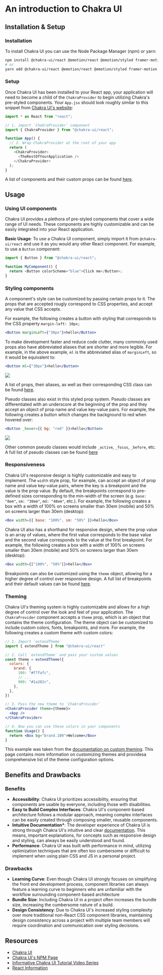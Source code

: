 # An introduction to Chakra UI

## Installation & Setup

### Installation

To install Chakra UI you can use the Node Package Manager (npm) or yarn:

```bash
npm install @chakra-ui/react @emotion/react @emotion/styled framer-motion
# or
yarn add @chakra-ui/react @emotion/react @emotion/styled framer-motion
```

### Setup

Once Chakra UI has been installed to your React app, your application will need to become a child of the `ChakraProvider` to begin utilizing Chakra's pre-styled components. Your `App.jsx` should look roughly similar to this snippet from [Chakra UI's website](https://chakra-ui.com/getting-started):

```js
import * as React from "react";

// 1. import `ChakraProvider` component
import { ChakraProvider } from "@chakra-ui/react";

function App() {
  // 2. Wrap ChakraProvider at the root of your app
  return (
    <ChakraProvider>
      <TheRestOfYourApplication />
    </ChakraProvider>
  );
}
```

A list of components and their custom props can be found [here](https://chakra-ui.com/docs/components).

## Usage

### Using UI components

Chakra UI provides a plethora of pre-styled components that cover a wide range of UI needs. These components are highly customizable and can be easily integrated into your React application.

**Basic Usage**:
To use a Chakra UI component, simply import it from `@chakra-ui/react` and use it as you would any other React component. For example, to use a `Button` component:

```js
import { Button } from "@chakra-ui/react";

function MyComponent() {
  return <Button colorScheme="blue">Click me</Button>;
}
```

### Styling components

A component's style can be customized by passing certain props to it. The props that are accepted rougly correspond to CSS properties, and accept any value that CSS accepts.

For example, the following creates a button with styling that corresponds to the CSS property `margin-left: 10px;`

```jsx
<Button marginLeft={"30px"}>hello</Button>
```

To make development faster and reduce code clutter, many commonly used props also have abbreviated aliases that are shorter and more legible. For example, in the above example, `ml` is the abbreviated alias of `marginLeft`, so it would be equivalent to:

```jsx
<Button ml={"30px"}>hello</Button>
```

<img src="https://github.com/learning-software-engineering/learning-software-engineering.github.io/assets/40612523/58ea0265-e23f-4db7-a831-6417b2530b71">

A list of props, their aliases, as well as their corresponding CSS class can be found [here](https://chakra-ui.com/docs/styled-system/style-props).

Pseudo classes also exist in this styled prop system. Pseudo classes are differentiated with an underscore at the beginning of the prop and they accept an object of prop name and value key-value pairs. For example, the following creates a button which changes the background to red when hovered over:

```jsx
<Button _hover={{ bg: "red" }}>hello</Button>
```

<img src="https://github.com/learning-software-engineering/learning-software-engineering.github.io/assets/40612523/d0b865df-d256-4404-8e47-c9df86f83503">

Other common pseudo classes would include `_active`, `_focus`, `_before`, etc. A full list of pseudo classes can be found [here](https://chakra-ui.com/docs/styled-system/style-props#pseudo)

### Responsiveness

Chakra UI's responsive design is highly customizable and easy to implement. The `width` style prop, for example, can accept an object of prop name and value key-value pairs, where the key is a breakpoint and the value is the prop value. By default, the breakpoints correspond to pre-defined sizes corresponding to the min-width of the screen (e.g. `base: "0em"`, `sm: "30em"`, `md: "48em"`, etc.). For example, the following creates a box with a width of 100% on screens smaller than 30em (mobile) and 50% on screens larger than 30em (desktop):

```jsx
<Box width={{ base: "100%", sm: "50%" }}>hello</Box>
```

Chakra UI also has a shorthand for responsive design, where the prop value is an array of values, where the first value corresponds to the base value and the second value corresponds to the value at the first breakpoint. For example, the following creates a box with a width of 100% on screens smaller than 30em (mobile) and 50% on screens larger than 30em (desktop):

```jsx
<Box width={["100%", "50%"]}>hello</Box>
```

Breakpoints can also be customized using the `theme` object, allowing for a higher degree of control over responsive design. A full list of breakpoints and their default values can be found [here](https://chakra-ui.com/docs/styled-system/responsive-styles#customizing-breakpoints).

### Theming

Chakra UI's theming system is highly customizable and allows for a high degree of control over the look and feel of your application. The `ChakraProvider` component accepts a `theme` prop, which is an object that contains the theme configuration. The theme object can be customized to include custom colors, fonts, breakpoints, and more. For example, the following creates a custom theme with custom colors:

```jsx
// 1. Import `extendTheme`
import { extendTheme } from "@chakra-ui/react"

// 2. Call `extendTheme` and pass your custom values
const theme = extendTheme({
  colors: {
    brand: {
      100: "#f7fafc",
      // ...
      900: "#1a202c",
    },
  },
})

// 3. Pass the new theme to `ChakraProvider`
<ChakraProvider theme={theme}>
  <App />
</ChakraProvider>

// 4. Now you can use these colors in your components
function Usage() {
  return <Box bg="brand.100">Welcome</Box>
}
```

This example was taken from the [documentation on custom theming](https://chakra-ui.com/docs/styled-system/customize-theme). This page contains more information on customizing themes and providesa comprehensive list of the theme configuration options.

## Benefits and Drawbacks

### Benefits

- **Accessibility**: Chakra UI prioritizes accessibility, ensuring that components are usable by everyone, including those with disabilities.
- **Easy to Build Complex Interfaces**: Chakra UI's component-based architecture follows a modular approach, meaning complex interfaces can be easily created through composing smaller, reusable components.
- **Intuitive Documentation\***: The developer experience of Chakra UI is strong through Chakra UI's intuitive and clear [documentation](https://chakra-ui.com/docs/styled-system/style-props). This means, important explanations, for concepts such as responsive design and styling, can always be easily understood and found.
- **Performance**: Chakra UI was built with performance in mind, utilizing optimization techniques that are often too cumbersome or difficult to implement when using plain CSS and JS in a personal project.

### Drawbacks

- **Learning Curve**: Even though Chakra UI strongly focuses on simplifying the front end development process, component libraries can always feature a learning curve to beginners who are unfamiliar with the workflow surrounding component-based architecture
- **Bundle Size**: Including Chakra UI in a project often increases the bundle size, increasing the cumbersome nature of a build.
- **Design Consistency**: Due to Chakra UI's increased styling complexity over more traditional non-React CSS component libraries, maintaining design consistency across a project with multiple team members will require coordination and communication over styling decisions.

## Resources

- [Chakra UI](https://chakra-ui.com/)
- [Chakra UI's NPM Page](https://www.npmjs.com/package/@chakra-ui/react)
- [Informative Chakra UI Tutorial Video Series](https://www.youtube.com/watch?v=iXsM6NkEmFc&list=PL4cUxeGkcC9hcnIeryurNMMcGBHp7AYlP)
- [React Information](./React.md)
